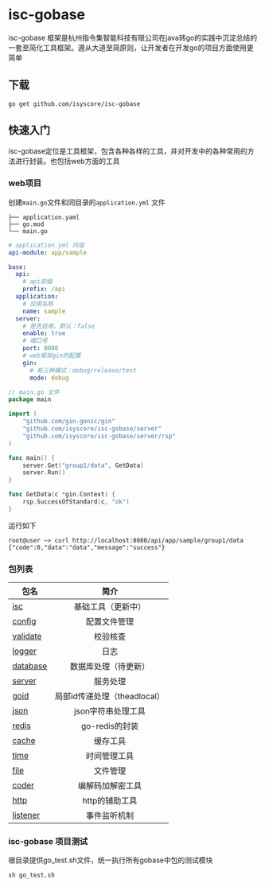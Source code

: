 # isc-gobase

isc-gobase 框架是杭州指令集智能科技有限公司在java转go的实践中沉淀总结的一套至简化工具框架。遵从大道至简原则，让开发者在开发go的项目方面使用更简单

## 下载
```shell
go get github.com/isyscore/isc-gobase
```

## 快速入门
isc-gobase定位是工具框架，包含各种各样的工具，并对开发中的各种常用的方法进行封装。也包括web方面的工具
### web项目
创建`main.go`文件和同目录的`application.yml` 文件

```text
├── application.yaml
├── go.mod
└── main.go
```

```yaml
# application.yml 内容
api-module: app/sample

base:
  api:
    # api前缀
    prefix: /api
  application:
    # 应用名称
    name: sample
  server:
    # 是否启用，默认：false
    enable: true
    # 端口号
    port: 8080
    # web框架gin的配置
    gin:
      # 有三种模式：debug/release/test
      mode: debug
```
```go
// main.go 文件
package main

import (
    "github.com/gin-gonic/gin"
    "github.com/isyscore/isc-gobase/server"
    "github.com/isyscore/isc-gobase/server/rsp"
)

func main() {
    server.Get("group1/data", GetData)
    server.Run()
}

func GetData(c *gin.Context) {
    rsp.SuccessOfStandard(c, "ok")
}
```
运行如下
```shell
root@user ~> curl http://localhost:8080/api/app/sample/group1/data
{"code":0,"data":"data","message":"success"}
```

### 包列表
|包名        | 简介 |
| --------   | :----: |
| [isc](/isc)| 基础工具（更新中）|
| [config](/config)| 配置文件管理|
| [validate](/validate)|校验核查 |
| [logger](/logger)| 日志 |
| [database](/database)|数据库处理（待更新） |
| [server](/server)| 服务处理 |
| [goid](/goid)| 局部id传递处理（theadlocal） |
| [json](/json)| json字符串处理工具 |
| [redis](/redis)| go-redis的封装 |
| [cache](/cache)| 缓存工具 |
| [time](/time)| 时间管理工具 |
| [file](/file)| 文件管理 |
| [coder](/coder)| 编解码加解密工具 |
| [http](/http)| http的辅助工具 |
| [listener](/listener)| 事件监听机制 |

### isc-gobase 项目测试
根目录提供go_test.sh文件，统一执行所有gobase中包的测试模块
```shell
sh go_test.sh
```
